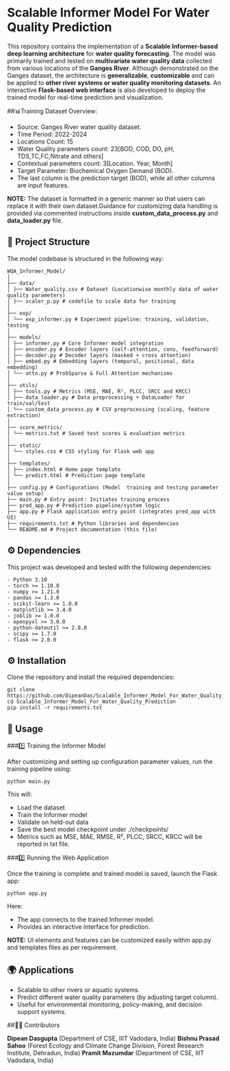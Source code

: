 <h1>Scalable Informer Model For Water Quality Prediction</h1>

This repository contains the implementation of a **Scalable Informer-based deep learning architecture** for **water quality forecasting**. The model was primarily trained and tested on **multivariate water quality data** collected from various locations of the **Ganges River**. Although demonstrated on the Ganges dataset, the architecture is **generalizable**, **customizable** and can be applied to **other river systems or water quality monitoring datasets**. 
An interactive **Flask-based web interface** is also developed to deploy the trained model for real-time prediction and visualization.

##📊Training Dataset Overview:
 - Source: Ganges River water quality dataset.
 - Time Period: 2022-2024
 - Locations Count: 15
 - Water Quality parameters count: 23[BOD, COD, DO, pH, TDS,TC,FC,Nitrate and others]
 - Contextual parameters count: 3[Location. Year, Month]
 - Target Parameter: Biochemical Oxygen Demand (BOD). 
 - The last column is the prediction target (BOD), while all other columns are input features.
   
**NOTE:** The dataset is formatted in a generic manner so that users can replace it with their own dataset.Guidance for customizing data handling is provided via commented instructions inside **custom_data_process.py** and **data_loader.py** file.

## 📂 Project Structure
The model codebase is structured in the following way:
```
WQA_Informer_Model/
│
├── data/
│ ├── Water_quality.csv # Dataset (Locationwise monthly data of water quality parameters)
│ ├── scaler_p.py # codefile to scale data for training
│
├── exp/
│ └── exp_informer.py # Experiment pipeline: training, validation, testing
│
├── models/
│ ├── informer.py # Core Informer model integration
│ ├── encoder.py # Encoder layers (self-attention, conv, feedforward)
│ ├── decoder.py # Decoder layers (masked + cross attention)
│ ├── embed.py # Embedding layers (temporal, positional, data embedding)
│ └── attn.py # ProbSparse & Full Attention mechanisms
│
├── utils/
│ ├── tools.py # Metrics (MSE, MAE, R², PLCC, SRCC and KRCC)
│ ├── data_loader.py # Data preprocessing + DataLoader for train/val/test
│ └── custom_data_process.py # CSV preprocessing (scaling, feature extraction)
│
├── score_metrics/
│ └── metrics.txt # Saved test scores & evaluation metrics
│
├── static/
│ └── styles.css # CSS styling for Flask web app
│
├── templates/
│ ├── index.html # Home page template
│ └── predict.html # Prediction page template
│
├── config.py # Configurations (Model  training and testing parameter value setup)
├── main.py # Entry point: Initiates training process
├── pred_app.py # Prediction pipeline/system logic
├── app.py # Flask application entry point (integrates pred_app with UI)
├── requirements.txt # Python libraries and dependencies
└── README.md # Project documentation (this file)
```
## ⚙️ Dependencies

This project was developed and tested with the following dependencies:
```
- Python 3.10  
- torch >= 1.10.0  
- numpy >= 1.21.0  
- pandas >= 1.3.0  
- scikit-learn >= 1.0.0  
- matplotlib >= 3.4.0  
- joblib >= 1.0.0  
- openpyxl >= 3.0.0  
- python-dateutil >= 2.8.0  
- scipy >= 1.7.0  
- flask >= 2.0.0  
```
## ⚙️ Installation
Clone the repository and install the required dependencies:
```
git clone https://github.com/DipeanDas/Scalable_Informer_Model_For_Water_Quality_Prediction.git
cd Scalable_Informer_Model_For_Water_Quality_Prediction
pip install -r requirements.txt 
```
## 🚀 Usage
###1️⃣ Training the Informer Model

After customizing and setting up configuration parameter values, run the training pipeline using:
```
python main.py
```
This will:
- Load the dataset
- Train the Informer model
- Validate on held-out data
- Save the best model checkpoint under ./checkpoints/
- Metrics such as MSE, MAE, RMSE, R², PLCC, SRCC, KRCC will be reported in txt file.

###2️⃣ Running the Web Application

Once the training is complete and trained model is saved, launch the Flask app:
```
python app.py
```
Here:
- The app connects to the trained Informer model.
- Provides an interactive interface for prediction.

**NOTE:** UI elements and features can be customized easily within app.py and templates files as per requirement.

## 🌍 Applications

- Scalable to other rivers or aquatic systems.
- Predict different water quality parameters (by adjusting target column).
- Useful for environmental monitoring, policy-making, and decision support systems.

##👨‍💻 Contributors

**Dipean Dasgupta** (Department of CSE, IIIT Vadodara, India)
**Bishnu Prasad Sahoo** (Forest Ecology and Climate Change Division, Forest Research Institute, Dehradun, India)
**Pramit Mazumdar** (Department of CSE, IIIT Vadodara, India)
